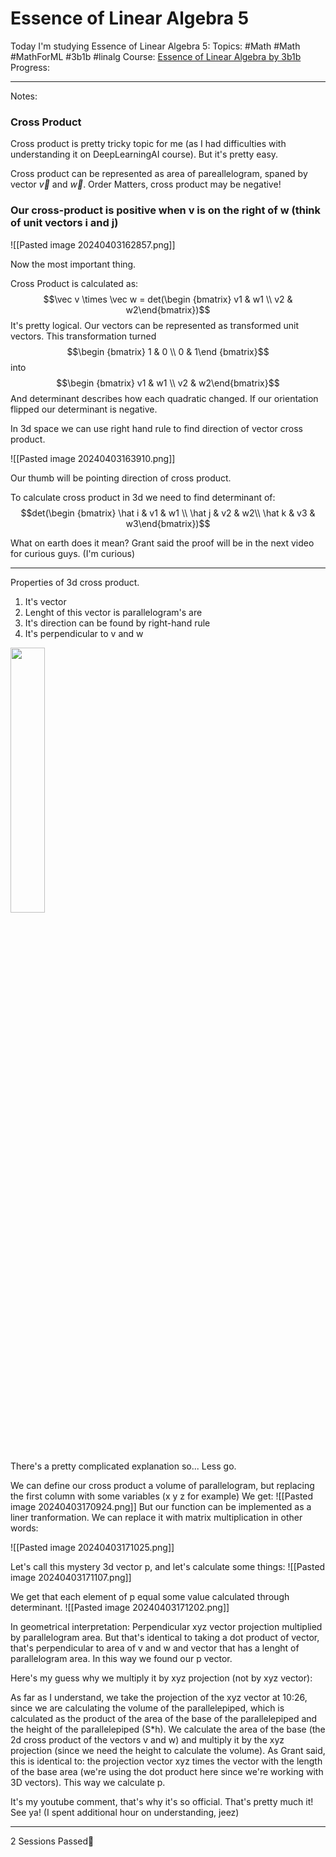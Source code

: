 # Essence of Linear Algebra 5
Today I'm studying Essence of Linear Algebra 5:
Topics: #Math #Math #MathForML #3b1b #linalg
Course:  [Essence of Linear Algebra by 3b1b](https://www.youtube.com/playlist?list=PLZHQObOWTQDPD3MizzM2xVFitgF8hE_ab)
Progress:
___
Notes:

### Cross Product
Cross product is pretty tricky topic for me (as I had difficulties with understanding it on DeepLearningAI course). But it's pretty easy.

Cross product can be represented as area of pareallelogram, spaned by vector $\vec v$ and $\vec w$.
Order Matters, cross product may be negative!
<h3>Our cross-product is positive when v is on the right of w (think of unit vectors i and j)</h3>

![[Pasted image 20240403162857.png]]

Now the most important thing.

Cross Product is calculated as:
$$\vec v \times \vec w = det(\begin {bmatrix} v1 & w1 \\ v2 & w2\end{bmatrix})$$
It's pretty logical.
Our vectors can be represented as transformed unit vectors. This transformation turned
$$\begin {bmatrix} 1 & 0 \\ 0 & 1\end {bmatrix}$$
into 
$$\begin {bmatrix} v1 & w1 \\ v2 & w2\end{bmatrix}$$
And determinant describes how each quadratic changed.
If our orientation flipped our determinant is negative. 

In 3d space we can use right hand rule to find direction of vector cross product.

![[Pasted image 20240403163910.png]]

Our thumb will be pointing direction of cross product.

To calculate cross product in 3d we need to find determinant of:
$$det(\begin {bmatrix} \hat i & v1 & w1 \\ \hat j & v2 & w2\\ \hat k & v3 & w3\end{bmatrix})$$

What on earth does it mean? Grant said the proof will be in the next video for curious guys. (I'm curious)
___
Properties of 3d cross product.
1. It's vector
2. Lenght of this vector is parallelogram's are
3. It's direction can be found by right-hand rule
4. It's perpendicular to v and w

<img src='https://i.ytimg.com/vi/U7CZcd-UYmU/maxresdefault.jpg' width=33%>

There's a pretty complicated explanation so...
Less go.

We can define our cross product a volume of parallelogram, but replacing the first column with some variables (x y z for example)
We get:
![[Pasted image 20240403170924.png]]
But our function can be implemented as a liner tranformation.
We can replace it with matrix multiplication in other words:

![[Pasted image 20240403171025.png]]

Let's call this mystery 3d vector p, and let's calculate some things:
![[Pasted image 20240403171107.png]]

We get that each element of p equal some value calculated through determinant.
![[Pasted image 20240403171202.png]]

In geometrical interpretation:
Perpendicular xyz vector projection multiplied by parallelogram area.
But that's identical to taking a dot product of vector, that's perpendicular to area of v and w and vector that has a lenght of parallelogram area.
In this way we found our p vector.

Here's my guess why we multiply it by xyz projection (not by xyz vector):

As far as I understand, we take the projection of the xyz vector at 10:26, since we are calculating the volume of the parallelepiped, which is calculated as the product of the area of the base of the parallelepiped and the height of the parallelepiped (S*h). We calculate the area of the base (the 2d cross product of the vectors v and w) and multiply it by the xyz projection (since we need the height to calculate the volume). As Grant said, this is identical to: the projection vector xyz times the vector with the length of the base area (we're using the dot product here since we're working with 3D vectors). This way we calculate p.

It's my youtube comment, that's why it's so official.
That's pretty much it!
See ya!
(I spent additional hour on understanding, jeez)
___
2 Sessions Passed💪